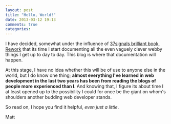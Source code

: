 ```yaml
---
layout: post
title: "Hello, World!"
date: 2013-03-12 19:13
comments: true
categories: 
---
```


I have decided, somewhat under the influence of [37signals brilliant book, Rework](http://37signals.com/rework) that its time I start documenting all the even vaguely clever webby things I get up to day to day. This blog is where that documentation will happen.

At this stage, I have no idea whether this will be of use to anyone else in the world, but I do know one thing; **almost everything I've learned in web development in the last two years has been from reading the blogs of people more experienced than I**. And knowing that, I figure its about time I at least opened up to the possibility I could for once be the giant on whom's shoulders another budding web developer stands.

So read on, I hope you find it helpful, *even just a little*.

Matt